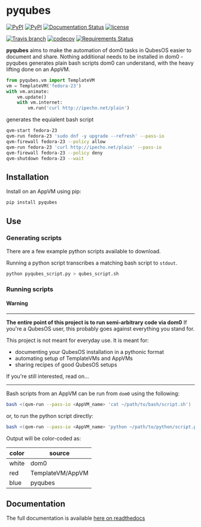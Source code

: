 # pyqubes

[![PyPI](https://img.shields.io/pypi/v/pyqubes.svg)](https://pypi.python.org/pypi/pyqubes)
[![PyPI](https://img.shields.io/pypi/pyversions/pyqubes.svg)](https://pypi.python.org/pypi/pyqubes)
[![Documentation Status](https://readthedocs.org/projects/pyqubes/badge/?version=master)](http://pyqubes.readthedocs.io/en/master/?badge=master)
[![license](https://img.shields.io/github/license/tommilligan/pyqubes.svg)](https://pypi.python.org/pypi/pyqubes)

[![Travis branch](https://img.shields.io/travis/tommilligan/pyqubes/develop.svg)](https://travis-ci.org/tommilligan/pyqubes)
[![codecov](https://codecov.io/gh/tommilligan/pyqubes/branch/develop/graph/badge.svg)](https://codecov.io/gh/tommilligan/pyqubes/branch/develop)
[![Requirements Status](https://requires.io/github/tommilligan/pyqubes/requirements.svg?branch=develop)](https://requires.io/github/tommilligan/pyqubes/requirements/?branch=develop)

**pyqubes** aims to make the automation of dom0 tasks in QubesOS easier to document and share. Nothing additional needs to be installed in dom0 - pyqubes generates plain bash scripts dom0 can understand, with the heavy lifting done on an AppVM.

```python
from pyqubes.vm import TemplateVM
vm = TemplateVM('fedora-23')
with vm.animate:
    vm.update()
    with vm.internet:
        vm.run('curl http://ipecho.net/plain')
```
generates the equialent bash script
```bash
qvm-start fedora-23
qvm-run fedora-23 'sudo dnf -y upgrade --refresh' --pass-io
qvm-firewall fedora-23 --policy allow
qvm-run fedora-23 'curl http://ipecho.net/plain' --pass-io
qvm-firewall fedora-23 --policy deny
qvm-shutdown fedora-23 --wait
```

## Installation

Install on an AppVM using pip:
```bash
pip install pyqubes
```

## Use

### Generating scripts

There are a few example python scripts available to download.

Running a python script transcribes a matching bash script to `stdout`.
```bash
python pyqubes_script.py > qubes_script.sh
```

### Running scripts

#### **Warning**
--------------------
**The entire point of this project is to run semi-arbitrary code via dom0** 
If you're a QubesOS user, this probably goes against everything you stand for.

This project is not meant for everyday use. It is meant for:
* documenting your QubesOS installation in a pythonic format
* automating setup of TemplateVMs and AppVMs
* sharing recipes of good QubesOS setups

If you're still interested, read on...

--------------------
Bash scripts from an AppVM can be run from `dom0` using the following:
```bash
bash <(qvm-run --pass-io <AppVM_name> 'cat ~/path/to/bash/script.sh')
```
or, to run the python script directly:
```bash
bash <(qvm-run --pass-io <AppVM_name> 'python ~/path/to/python/script.py')
```

Output will be color-coded as:

|color|source|
|---|---|
|white|dom0|
|red|TemplateVM/AppVM|
|blue|pyqubes|

## Documentation

The full documentation is available [here on readthedocs](http://pyqubes.readthedocs.io/en/master/)

